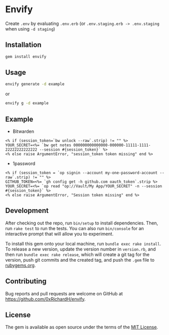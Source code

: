 # Envify

Create `.env` by evaluating `.env.erb` (or `.env.staging.erb -> .env.staging` when using `-d staging`)

## Installation

```bash
gem install envify
```

## Usage

```bash
envify generate -d example
```

or

```bash
envify g -d example
```

## Example

- Bitwarden

```shell
<% if (session_token=`bw unlock --raw`.strip) != "" %>
YOUR_SECRET=<%= `bw get notes 000000000000000-000000-11111-1111-22222222222222 --session #{session_token}` %>
<% else raise ArgumentError, "session_token token missing" end %>
```

- 1password

```shell
<% if (session_token = `op signin --account my-one-password-account --raw`.strip) != "" %>
GITHUB_TOKEN=<%= `gh config get -h github.com oauth_token`.strip %>
YOUR_SECRET=<%= `op read "op://Vault/My App/YOUR_SECRET" -n --session #{session_token}` %>
<% else raise ArgumentError, "Session token missing" end %>
```

## Development

After checking out the repo, run `bin/setup` to install dependencies. Then, run `rake test` to run the tests. You can also run `bin/console` for an interactive prompt that will allow you to experiment.

To install this gem onto your local machine, run `bundle exec rake install`. To release a new version, update the version number in `version.rb`, and then run `bundle exec rake release`, which will create a git tag for the version, push git commits and the created tag, and push the `.gem` file to [rubygems.org](https://rubygems.org).

## Contributing

Bug reports and pull requests are welcome on GitHub at https://github.com/0xRichardH/envify.

## License

The gem is available as open source under the terms of the [MIT License](https://opensource.org/licenses/MIT).
